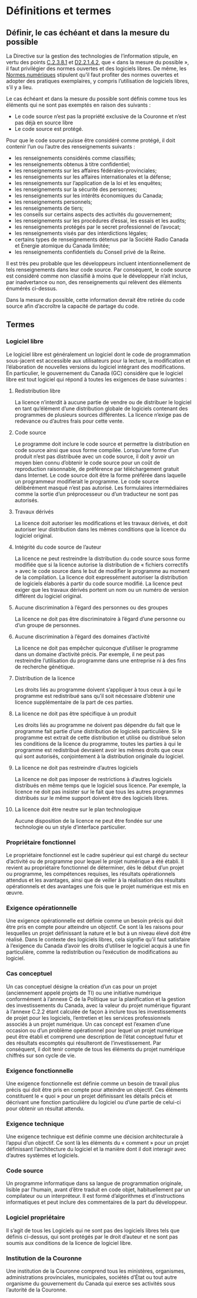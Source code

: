# Définitions et termes

## Définir, le cas échéant et dans la mesure du possible

La Directive sur la gestion des technologies de l’information stipule, en vertu des points [C.2.3.8.1](https://www.tbs-sct.gc.ca/pol/doc-fra.aspx?id=15249#appC) et [D2.2.1.4.2](https://www.tbs-sct.gc.ca/pol/doc-fra.aspx?id=15249#appD), que « dans la mesure du possible », il faut privilégier des normes ouvertes et des logiciels libres.
De même, les [Normes numériques](https://www.canada.ca/fr/gouvernement/systeme/gouvernement-numerique/normes-numeriques-gouvernement-canada.html) stipulent qu’il faut profiter des normes ouvertes et adopter des pratiques exemplaires, y compris l’utilisation de logiciels libres, s’il y a lieu.

Le cas échéant et dans la mesure du possible sont définis comme tous les éléments qui ne sont pas exemptés en raison des suivants :

* Le code source n’est pas la propriété exclusive de la Couronne et n’est pas déjà en source libre
* Le code source est protégé.

Pour que le code source puisse être considéré comme protégé, il doit contenir l’un ou l’autre des renseignements suivants :

* les renseignements considérés comme classifiés;
* les renseignements obtenus à titre confidentiel;
* les renseignements sur les affaires fédérales-provinciales;
* les renseignements sur les affaires internationales et la défense;
* les renseignements sur l’application de la loi et les enquêtes;
* les renseignements sur la sécurité des personnes;
* les renseignements sur les intérêts économiques du Canada;
* les renseignements personnels;
* les renseignements de tiers;
* les conseils sur certains aspects des activités du gouvernement;
* les renseignements sur les procédures d’essai, les essais et les audits;
* les renseignements protégés par le secret professionnel de l’avocat;
* les renseignements visés par des interdictions légales;
* certains types de renseignements détenus par la Société Radio Canada et Énergie atomique du Canada limitée;
* les renseignements confidentiels du Conseil privé de la Reine.

Il est très peu probable que les développeurs incluent intentionnellement de tels renseignements dans leur code source.
Par conséquent, le code source est considéré comme non classifié à moins que le développeur n’ait inclus, par inadvertance ou non, des renseignements qui relèvent des éléments énumérés ci-dessus.

Dans la mesure du possible, cette information devrait être retirée du code source afin d’accroître la capacité de partage du code.

## Termes

### Logiciel libre

Le logiciel libre est généralement un logiciel dont le code de programmation sous-jacent est accessible aux utilisateurs pour la lecture, la modification et l’élaboration de nouvelles versions du logiciel intégrant des modifications.
En particulier, le gouvernement du Canada (GC) considère que le logiciel libre est tout logiciel qui répond à toutes les exigences de base suivantes :

1. Redistribution libre

    La licence n’interdit à aucune partie de vendre ou de distribuer le logiciel en tant qu’élément d’une distribution globale de logiciels contenant des programmes de plusieurs sources différentes.
    La licence n’exige pas de redevance ou d’autres frais pour cette vente.

2. Code source

    Le programme doit inclure le code source et permettre la distribution en code source ainsi que sous forme compilée.
    Lorsqu’une forme d’un produit n’est pas distribuée avec un code source, il doit y avoir un moyen bien connu d’obtenir le code source pour un coût de reproduction raisonnable, de préférence par téléchargement gratuit dans Internet.
    Le code source doit être la forme préférée dans laquelle un programmeur modifierait le programme.
    Le code source délibérément masqué n’est pas autorisé.
    Les formulaires intermédiaires comme la sortie d’un préprocesseur ou d’un traducteur ne sont pas autorisés.

3. Travaux dérivés

    La licence doit autoriser les modifications et les travaux dérivés, et doit autoriser leur distribution dans les mêmes conditions que la licence du logiciel original.

4. Intégrité du code source de l’auteur

    La licence ne peut restreindre la distribution du code source sous forme modifiée que si la licence autorise la distribution de « fichiers correctifs » avec le code source dans le but de modifier le programme au moment de la compilation.
    La licence doit expressément autoriser la distribution de logiciels élaborés à partir du code source modifié.
    La licence peut exiger que les travaux dérivés portent un nom ou un numéro de version différent du logiciel original.

5. Aucune discrimination à l’égard des personnes ou des groupes

    La licence ne doit pas être discriminatoire à l’égard d’une personne ou d’un groupe de personnes.

6. Aucune discrimination à l’égard des domaines d’activité

    La licence ne doit pas empêcher quiconque d’utiliser le programme dans un domaine d’activité précis.
    Par exemple, il ne peut pas restreindre l’utilisation du programme dans une entreprise ni à des fins de recherche génétique.

7. Distribution de la licence

    Les droits liés au programme doivent s’appliquer à tous ceux à qui le programme est redistribué sans qu’il soit nécessaire d’obtenir une licence supplémentaire de la part de ces parties.

8. La licence ne doit pas être spécifique à un produit

    Les droits liés au programme ne doivent pas dépendre du fait que le programme fait partie d’une distribution de logiciels particulière.
    Si le programme est extrait de cette distribution et utilisé ou distribué selon les conditions de la licence du programme, toutes les parties à qui le programme est redistribué devraient avoir les mêmes droits que ceux qui sont autorisés, conjointement à la distribution originale du logiciel.

9. La licence ne doit pas restreindre d’autres logiciels

    La licence ne doit pas imposer de restrictions à d’autres logiciels distribués en même temps que le logiciel sous licence.
    Par exemple, la licence ne doit pas insister sur le fait que tous les autres programmes distribués sur le même support doivent être des logiciels libres.

10. La licence doit être neutre sur le plan technologique

    Aucune disposition de la licence ne peut être fondée sur une technologie ou un style d’interface particulier.

### Propriétaire fonctionnel

Le propriétaire fonctionnel est le cadre supérieur qui est chargé du secteur d’activité ou de programme pour lequel le projet numérique a été établi.
Il revient au propriétaire fonctionnel de déterminer, dès le début d’un projet ou programme, les compétences requises, les résultats opérationnels attendus et les avantages, ainsi que de veiller à la réalisation des résultats opérationnels et des avantages une fois que le projet numérique est mis en œuvre.

### Exigence opérationnelle

Une exigence opérationnelle est définie comme un besoin précis qui doit être pris en compte pour atteindre un objectif.
Ce sont là les raisons pour lesquelles un projet définissant la nature et le but à un niveau élevé doit être réalisé.
Dans le contexte des logiciels libres, cela signifie qu’il faut satisfaire à l’exigence du Canada d’avoir les droits d’utiliser le logiciel acquis à une fin particulière, comme la redistribution ou l’exécution de modifications au logiciel.

### Cas conceptuel

Un cas conceptuel désigne la création d’un cas pour un projet (anciennement appelé projets de TI) ou une initiative numérique conformément à l’annexe C de la Politique sur la planification et la gestion des investissements du Canada, avec la valeur du projet numérique figurant à l’annexe C.2.2 étant calculée de façon à inclure tous les investissements de projet pour les logiciels, l’entretien et les services professionnels associés à un projet numérique.
Un cas concept est l’examen d’une occasion ou d’un problème opérationnel pour lequel un projet numérique peut être établi et comprend une description de l’état conceptuel futur et des résultats escomptés qui résulteront de l’investissement.
Par conséquent, il doit tenir compte de tous les éléments du projet numérique chiffrés sur son cycle de vie.

### Exigence fonctionnelle

Une exigence fonctionnelle est définie comme un besoin de travail plus précis qui doit être pris en compte pour atteindre un objectif.
Ces éléments constituent le « quoi » pour un projet définissant les détails précis et décrivant une fonction particulière du logiciel ou d’une partie de celui-ci pour obtenir un résultat attendu.

### Exigence technique

Une exigence technique est définie comme une décision architecturale à l’appui d’un objectif.
Ce sont là les éléments du « comment » pour un projet définissant l’architecture du logiciel et la manière dont il doit interagir avec d’autres systèmes et logiciels.

### Code source

Un programme informatique dans sa langue de programmation originale, lisible par l’humain, avant d’être traduit en code objet, habituellement par un compilateur ou un interpréteur.
Il est formé d’algorithmes et d’instructions informatiques et peut inclure des commentaires de la part du développeur.

### Logiciel propriétaire

Il s’agit de tous les Logiciels qui ne sont pas des logiciels libres tels que définis ci-dessus, qui sont protégés par le droit d’auteur et ne sont pas soumis aux conditions de la licence de logiciel libre.

### Institution de la Couronne

Une institution de la Couronne comprend tous les ministères, organismes, administrations provinciales, municipales, sociétés d’État ou tout autre organisme du gouvernement du Canada qui exerce ses activités sous l’autorité de la Couronne.
